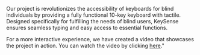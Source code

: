 Our project is revolutionizes the accessibility of keyboards for blind individuals by providing a fully functional 10-key keyboard with tactile. Designed specifically for fulfilling the needs of blind users, KeySense ensures seamless typing and easy access to essential functions.

For a more interactive experience, we have created a video that showcases the project in action. You can watch the video by clicking [here]()."
